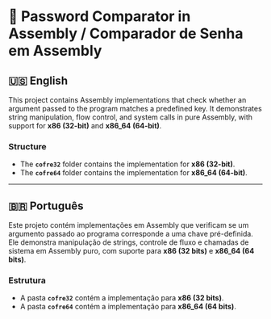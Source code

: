 # 🔐 Password Comparator in Assembly / Comparador de Senha em Assembly

## 🇺🇸 English

This project contains Assembly implementations that check whether an argument passed to the program matches a predefined key. It demonstrates string manipulation, flow control, and system calls in pure Assembly, with support for **x86 (32-bit)** and **x86_64 (64-bit)**.

### Structure

- The **`cofre32`** folder contains the implementation for **x86 (32-bit)**.
- The **`cofre64`** folder contains the implementation for **x86_64 (64-bit)**.

---

## 🇧🇷 Português

Este projeto contém implementações em Assembly que verificam se um argumento passado ao programa corresponde a uma chave pré-definida. Ele demonstra manipulação de strings, controle de fluxo e chamadas de sistema em Assembly puro, com suporte para **x86 (32 bits)** e **x86_64 (64 bits)**.

### Estrutura

- A pasta **`cofre32`** contém a implementação para **x86 (32 bits)**.
- A pasta **`cofre64`** contém a implementação para **x86_64 (64 bits)**.
